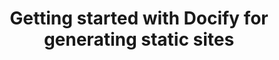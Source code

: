 ---
caption: Getting Started
title: Getting started with Docify for generating static sites
description: Overview of Docify engine to generate static sites for technical documentation, blogs and user guide
image: 
order: 1
---